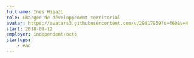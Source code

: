 ```yaml
---
fullname: Inès Hijazi
role: Chargée de développement territorial
avatar: https://avatars3.githubusercontent.com/u/29817959?s=460&v=4
start: 2018-09-12
employer: independent/octo
startups:
    - eac
---
```

